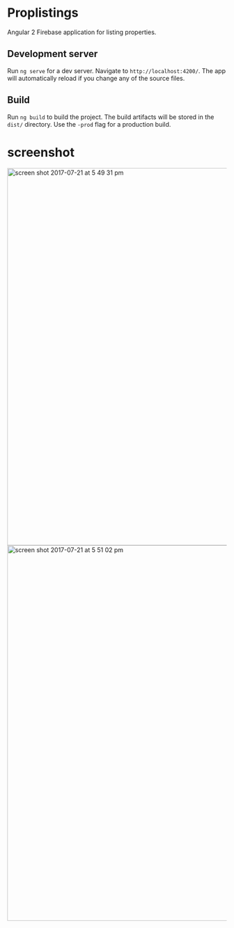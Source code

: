 # Proplistings

Angular 2 Firebase application for listing properties. 

## Development server
Run `ng serve` for a dev server. Navigate to `http://localhost:4200/`. The app will automatically reload if you change any of the source files.

## Build

Run `ng build` to build the project. The build artifacts will be stored in the `dist/` directory. Use the `-prod` flag for a production build.

# screenshot

<img width="867" alt="screen shot 2017-07-21 at 5 49 31 pm" src="https://user-images.githubusercontent.com/12325386/28458628-02adc168-6e3d-11e7-89ab-43343b0ee3d5.png">

<img width="863" alt="screen shot 2017-07-21 at 5 51 02 pm" src="https://user-images.githubusercontent.com/12325386/28458689-40534c40-6e3d-11e7-9b8d-7cb48e57ec0e.png">
